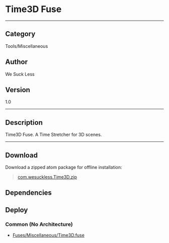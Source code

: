 # Time3D Fuse
___

## Category
Tools/Miscellaneous

## Author
We Suck Less

## Version
1.0

___

## Description
Time3D Fuse. A Time Stretcher for 3D scenes.

___

## Download

Download a zipped atom package for offline installation:
> [com.wesuckless.Time3D.zip](https://gitlab.com/WeSuckLess/Reactor/-/archive/master/Reactor-master.zip?path=Atoms/com.wesuckless.Time3D)  

## Dependencies

## Deploy

### Common (No Architecture)

<ul>
<li><a href="https://gitlab.com/WeSuckLess/Reactor/-/blob/master/Atoms/com.wesuckless.Time3D/Fuses/Miscellaneous/Time3D.fuse?ref_type=heads">Fuses/Miscellaneous/Time3D.fuse</a></li>
</ul>
